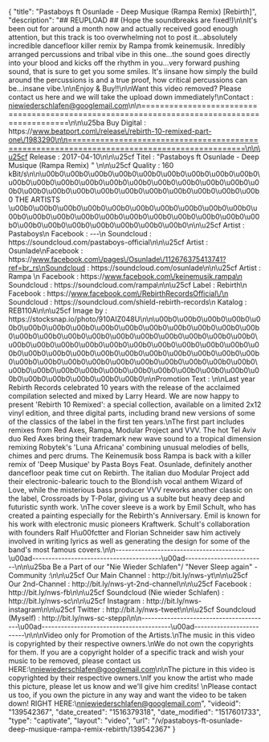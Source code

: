 {
    "title": "Pastaboys ft Osunlade - Deep Musique (Rampa Remix) [Rebirth]",
    "description": "## REUPLOAD ## (Hope the soundbreaks are fixed!)\n\nIt's been out for around a month now and actually received good enough attention, but this track is too overwhelming not to post it...absolutely incredible dancefloor killer remix by Rampa fromk keinemusik. Inredibly arranged percussions and tribal vibe in this one...the sound goes directly into your blood and kicks off the rhythm in you...very forward pushing sound, that is sure to get you some smiles. It's iinsane how simply the build around the percussions is and a true proof, how critical percussions can be...insane vibe.\n\nEnjoy & Buy!!\n\nWant this video removed? Please contact us here and we will take the upload down immediately!\nContact : niewiederschlafen@googlemail.com\n\n============================================================================================\n\n\u25ba Buy Digital : https:\/\/www.beatport.com\/release\/rebirth-10-remixed-part-one\/1983290\n\n============================================================================================\n\n\u25cf Release : 2017-04-10\n\n\u25cf Titel : \"Pastaboys ft Osunlade - Deep Musique (Rampa Remix) \" \n\n\u25cf Quality : 160 kBit\/s\n\n\u00b0\u00b0\u00b0\u00b0\u00b0\u00b0\u00b0\u00b0\u00b0\u00b0\u00b0\u00b0\u00b0\u00b0\u00b0\u00b0\u00b0\u00b0\u00b0\u00b0\u00b0\u00b0\u00b0\u00b0\u00b0\u00b0\u00b0\u00b0\u00b0\u00b0 THE ARTISTS \u00b0\u00b0\u00b0\u00b0\u00b0\u00b0\u00b0\u00b0\u00b0\u00b0\u00b0\u00b0\u00b0\u00b0\u00b0\u00b0\u00b0\u00b0\u00b0\u00b0\u00b0\u00b0\u00b0\u00b0\u00b0\u00b0\u00b0\u00b0\n\n\u25cf Artist : Pastaboys\n Facebook : ---\n Soundcloud : https:\/\/soundcloud.com\/pastaboys-official\n\n\u25cf Artist : Osunlade\nFacebook : https:\/\/www.facebook.com\/pages\/Osunlade\/112676375413741?ref=br_rs\nSoundcloud : https:\/\/soundcloud.com\/osunlade\n\n\u25cf Artist : Rampa \n Facebook : https:\/\/www.facebook.com\/keinemusik.rampa\n Soundcloud : https:\/\/soundcloud.com\/rampa\n\n\u25cf Label : Rebirth\n Facebook : https:\/\/www.facebook.com\/RebirthRecordsOfficial\/\n Soundcloud : https:\/\/soundcloud.com\/shield-rebirth-records\n Katalog : REB110A\n\n\u25cf Image by :  https:\/\/stocksnap.io\/photo\/910AIZ048U\n\n\u00b0\u00b0\u00b0\u00b0\u00b0\u00b0\u00b0\u00b0\u00b0\u00b0\u00b0\u00b0\u00b0\u00b0\u00b0\u00b0\u00b0\u00b0\u00b0\u00b0\u00b0\u00b0\u00b0\u00b0\u00b0\u00b0\u00b0\u00b0\u00b0\u00b0\u00b0\u00b0\u00b0\u00b0\u00b0\u00b0\u00b0\u00b0\u00b0\u00b0\u00b0\u00b0\u00b0\u00b0\u00b0\u00b0\u00b0\u00b0\u00b0\u00b0\u00b0\u00b0\u00b0\u00b0\u00b0\u00b0\u00b0\u00b0\u00b0\u00b0\u00b0\u00b0\u00b0\u00b0\u00b0\u00b0\u00b0\u00b0\u00b0\u00b0\u00b0\u00b0\n\nPromotion Text : \n\nLast year Rebirth Records celebrated 10 years with the release of the acclaimed compilation selected and mixed by Larry Heard. We are now happy to present 'Rebirth 10 Remixed': a special collection, available on a limited 2x12 vinyl edition, and three digital parts, including brand new versions of some of the classics of the label in the first ten years.\nThe first part includes remixes from Red Axes, Rampa, Modular Project and VVV. The hot Tel Aviv duo Red Axes bring their trademark new wave sound to a tropical dimension remixing Robytek's 'Luna Africana' combining unusual melodies of bells, chimes and perc drums. The Keinemusik boss Rampa is back with a killer remix of 'Deep Musique' by Pasta Boys Feat. Osunlade, definitely another dancefloor peak time cut on Rebirth. The italian duo Modular Project add their electronic-balearic touch to the Blond:ish vocal anthem Wizard of Love, while the misterious bass producer VVV reworks another classic on the label, Crossroads by T-Polar, giving us a sublte but heavy deep and futuristic synth work. \nThe cover sleeve is a work by Emil Schult, who has created a painting especially for the Rebirth's Anniversary. Emil is known for his work with electronic music pioneers Kraftwerk. Schult's collaboration with founders Ralf H\u00fctter and Florian Schneider saw him actively involved in writing lyrics as well as generating the design for some of the band's most famous covers.\n\n----------------------------------------\u00ad----------------------------------------\u00ad-------------------------\n\n\u25ba Be a Part of our \"Nie Wieder Schlafen\"\/ \"Never Sleep again\" - Community :\n\n\u25cf Our Main Channel : http:\/\/bit.ly\/nws-yt\n\n\u25cf Our 2nd-Channel  : http:\/\/bit.ly\/nws-yt-2nd-channel\n\n\u25cf Facebook : http:\/\/bit.ly\/nws-fb\n\n\u25cf Soundcloud (Nie wieder Schlafen) : http:\/\/bit.ly\/nws-sc\n\n\u25cf Instagram : http:\/\/bit.ly\/nws-instagram\n\n\u25cf Twitter : http:\/\/bit.ly\/nws-tweet\n\n\u25cf Soundcloud (Myself) : http:\/\/bit.ly\/nws-sc-steppi\n\n----------------------------------------\u00ad----------------------------------------\u00ad-------------------------\n\n\nVideo only for Promotion of the Artists.\nThe music in this video is copyrighted by their respective owners.\nWe do not own the copyrights for them. If you are a copyright holder of a specific track and wish your music to be removed, please contact us HERE:\nniewiederschlafen@googlemail.com\n\nThe picture in this video is copyrighted by their respective owners.\nIf you know the artist who made this picture, please let us know and we'll give him credits! \nPlease contact us too, if you own the picture in any way and want the video to be taken down! RIGHT HERE:\nniewiederschlafen@googlemail.com",
    "videoid": "139542367",
    "date_created": "1516379318",
    "date_modified": "1517601733",
    "type": "captivate",
    "layout": "video",
    "url": "\/v\/pastaboys-ft-osunlade-deep-musique-rampa-remix-rebirth\/139542367"
}